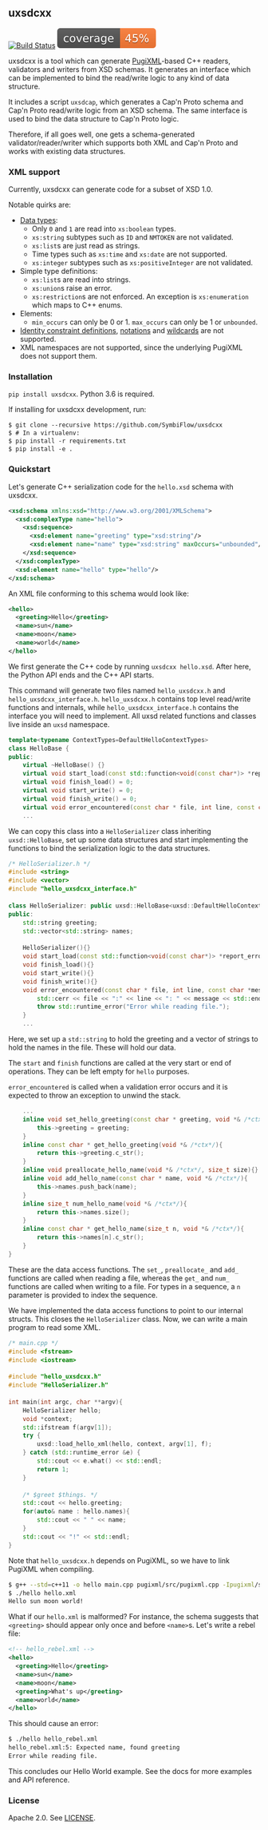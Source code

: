 ## uxsdcxx

[![Build Status](https://travis-ci.com/SymbiFlow/uxsdcxx.svg?branch=ci-and-cleanup)](https://travis-ci.com/SymbiFlow/uxsdcxx)
[![Coverage](coverage.svg)](coverage.svg)

uxsdcxx is a tool which can generate [PugiXML](https://github.com/zeux/pugixml)-based C++ readers, validators and writers from XSD schemas. It generates an interface which can be implemented to bind the read/write logic to any kind of data structure.

It includes a script `uxsdcap`, which generates a Cap'n Proto schema and Cap'n Proto read/write logic from an XSD schema. The same interface is used to bind the data structure to Cap'n Proto logic.

Therefore, if all goes well, one gets a schema-generated validator/reader/writer which supports both XML and Cap'n Proto and works with existing data structures.

### XML support

Currently, uxsdcxx can generate code for a subset of XSD 1.0.

Notable quirks are:

- [Data types](https://www.w3.org/TR/xmlschema-2/#built-in-datatypes):
	- Only `0` and `1` are read into `xs:boolean` types.
	- `xs:string` subtypes such as `ID` and `NMTOKEN` are not validated.
	- `xs:list`s are just read as strings.
	- Time types such as `xs:time` and `xs:date` are not supported.
	- `xs:integer` subtypes such as `xs:positiveInteger` are not validated.
- Simple type definitions:
	- `xs:list`s are read into strings.
	- `xs:union`s raise an error.
	- `xs:restriction`s are not enforced. An exception is `xs:enumeration` which maps to C++ enums.
- Elements:
	- `min_occurs` can only be 0 or 1. `max_occurs` can only be 1 or `unbounded`.
- [Identity constraint definitions](https://www.w3.org/TR/xmlschema-1/#cIdentity-constraint_Definitions), [notations](https://www.w3.org/TR/xmlschema-1/#cNotation_Declarations) and [wildcards](https://www.w3.org/TR/xmlschema-1/#Wildcards) are not supported.
- XML namespaces are not supported, since the underlying PugiXML does not support them.

### Installation

`pip install uxsdcxx`. Python 3.6 is required.

If installing for uxsdcxx development, run:

```
$ git clone --recursive https://github.com/SymbiFlow/uxsdcxx
$ # In a virtualenv:
$ pip install -r requirements.txt
$ pip install -e .
```

### Quickstart

Let's generate C++ serialization code for the `hello.xsd` schema with uxsdcxx.

```xsd
<xsd:schema xmlns:xsd="http://www.w3.org/2001/XMLSchema">
  <xsd:complexType name="hello">
    <xsd:sequence>
      <xsd:element name="greeting" type="xsd:string"/>
      <xsd:element name="name" type="xsd:string" maxOccurs="unbounded"/>
    </xsd:sequence>
  </xsd:complexType>
  <xsd:element name="hello" type="hello"/>
</xsd:schema>
```

An XML file conforming to this schema would look like:

```xml
<hello>
  <greeting>Hello</greeting>
  <name>sun</name>
  <name>moon</name>
  <name>world</name>
</hello>
```

We first generate the C++ code by running `uxsdcxx hello.xsd`. After here, the Python API ends and the C++ API starts.

This command will generate two files named `hello_uxsdcxx.h` and `hello_uxsdcxx_interface.h`. `hello_uxsdcxx.h` contains top level read/write functions and internals, while `hello_uxsdcxx_interface.h` contains the interface you will need to implement. All uxsd related functions and classes live inside an `uxsd` namespace.

```cpp
template<typename ContextTypes=DefaultHelloContextTypes>
class HelloBase {
public:
	virtual ~HelloBase() {}
	virtual void start_load(const std::function<void(const char*)> *report_error) = 0;
	virtual void finish_load() = 0;
	virtual void start_write() = 0;
	virtual void finish_write() = 0;
	virtual void error_encountered(const char * file, int line, const char *message) = 0;
	...
```

We can copy this class into a `HelloSerializer` class inheriting `uxsd::HelloBase`, set up some data structures and start implementing the functions to bind the serialization logic to the data structures.

```cpp
/* HelloSerializer.h */
#include <string>
#include <vector>
#include "hello_uxsdcxx_interface.h"

class HelloSerializer: public uxsd::HelloBase<uxsd::DefaultHelloContextTypes> {
public:
	std::string greeting;
	std::vector<std::string> names;

	HelloSerializer(){}
	void start_load(const std::function<void(const char*)> *report_error){}
	void finish_load(){}
	void start_write(){}
	void finish_write(){}
	void error_encountered(const char * file, int line, const char *message){
		std::cerr << file << ":" << line << ": " << message << std::endl;
		throw std::runtime_error("Error while reading file.");
	}
	...
```

Here, we set up a `std::string` to hold the greeting and a vector of strings to hold the names in the file. These will hold our data.

The `start` and `finish` functions are called at the very start or end of operations. They can be left empty for `hello` purposes.

`error_encountered` is called when a validation error occurs and it is expected to throw an exception to unwind the stack.

```cpp
	...
	inline void set_hello_greeting(const char * greeting, void *& /*ctx*/){
		this->greeting = greeting;
	}
	inline const char * get_hello_greeting(void *& /*ctx*/){
		return this->greeting.c_str();
	}
	inline void preallocate_hello_name(void *& /*ctx*/, size_t size){}
	inline void add_hello_name(const char * name, void *& /*ctx*/){
		this->names.push_back(name);
	}
	inline size_t num_hello_name(void *& /*ctx*/){
		return this->names.size();
	}
	inline const char * get_hello_name(size_t n, void *& /*ctx*/){
		return this->names[n].c_str();
	}
}
```

These are the data access functions. The `set_`, `preallocate_` and `add_` functions are called when reading a file, whereas the `get_` and `num_` functions are called when writing to a file. For types in a sequence, a `n` parameter is provided to index the sequence.

We have implemented the data access functions to point to our internal structs. This closes the `HelloSerializer` class. Now, we can write a main program to read some XML.

```cpp
/* main.cpp */
#include <fstream>
#include <iostream>

#include "hello_uxsdcxx.h"
#include "HelloSerializer.h"

int main(int argc, char **argv){
	HelloSerializer hello;
	void *context;
	std::ifstream f(argv[1]);
	try {
		uxsd::load_hello_xml(hello, context, argv[1], f);
	} catch (std::runtime_error &e) {
		std::cout << e.what() << std::endl;
		return 1;
	}

	/* $greet $things. */
	std::cout << hello.greeting;
	for(auto& name : hello.names){
		std::cout << " " << name;
	}
	std::cout << "!" << std::endl;
}
```

Note that `hello_uxsdcxx.h` depends on PugiXML, so we have to link PugiXML when compiling.

```bash
$ g++ --std=c++11 -o hello main.cpp pugixml/src/pugixml.cpp -Ipugixml/src/
$ ./hello hello.xml
Hello sun moon world!
```

What if our `hello.xml` is malformed? For instance, the schema suggests that `<greeting>` should appear only once and before `<name>`s. Let's write a rebel file:

```xml
<!-- hello_rebel.xml -->
<hello>
  <greeting>Hello</greeting>
  <name>sun</name>
  <name>moon</name>
  <greeting>What's up</greeting>
  <name>world</name>
</hello>
```

This should cause an error:

```bash
$ ./hello hello_rebel.xml
hello_rebel.xml:5: Expected name, found greeting
Error while reading file.
```

This concludes our Hello World example. See the docs for more examples and API reference.

### License

Apache 2.0. See [LICENSE](LICENSE).
